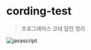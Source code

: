 # cording-test

> 프로그래머스 코테 답안 정리

![javascript](https://img.shields.io/badge/JavaScript-F7DF1E?style=for-the-badge&logo=JavaScript&logoColor=white)

